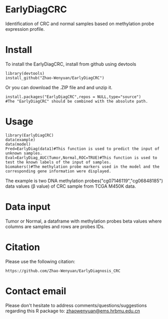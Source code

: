 # EarlyDiagCRC
Identification of CRC and normal samples based on methylation probe expression profile.
# Install
To install the EarlyDiagCRC, install from github using devtools
```
library(devtools)
install_github("Zhao-Wenyuan/EarlyDiagCRC")
```
Or you can download the .ZIP file and and unzip it.
```
install.packages("EarlyDiagCRC",repos = NULL,type="source")
#The "EarlyDiagCRC" should be combined with the absolute path.
```
# Usage
```
library(EarlyDiagCRC)
data(example)
data(model)
Pred=EarlyDiag(data1)#This function is used to predict the input of unknown samples.
Eval=EarlyDiag_AUC(Tumor,Normal,ROC=TRUE)#This function is used to test the known labels of the input of samples.
biomakers()#The methylation probe markers used in the model and the corresponding gene information were displayed. 
```
The example is two DNA methylation probes("cg07146119","cg06848185") data values (β value) of CRC sample from TCGA M450K data.
# Data input
Tumor or Normal, a dataframe with methylation probes beta values where columns are samples and rows are probes IDs.
# Citation
Please use the following citation:
```
https://github.com/Zhao-Wenyuan/EarlyDiagnosis_CRC
```

# Contact email
Please don't hesitate to address comments/questions/suggestions regarding this R package to:
zhaowenyuan@ems.hrbmu.edu.cn
